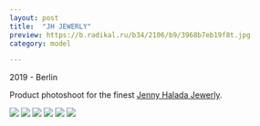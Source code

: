 ```yaml
---
layout: post
title:  "JH JEWERLY"
preview: https://b.radikal.ru/b34/2106/b9/3968b7eb19f8t.jpg
category: model

---
```

2019 - Berlin

Product photoshoot for the finest [Jenny Halada Jewerly](http://www.jennyhalada.com/).

<img src="https://b.radikal.ru/b36/2105/7a/263aa7048628t.jpg">
<img src="https://b.radikal.ru/b14/2105/05/34e973bb80e0t.jpg">
<img src="https://b.radikal.ru/b24/2105/f2/c3647d071a7dt.jpg">

<img src="https://b.radikal.ru/b09/2105/dc/96b56495090dt.jpg">
<img src="https://b.radikal.ru/b21/2105/c3/a619ac77de5dt.jpg">
<img src="https://a.radikal.ru/a18/2105/5b/3eaa6653a11ft.jpg">
